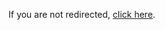 <!DOCTYPE html
<html lang="en">
<head>
    <meta charset="UTF-8">
    <meta name="viewport" content="width=device-width, initial-scale=1.0">
    <title>Redirect</title>
    <script>
        function redirectToBrowser() {
            const userAgent = navigator.userAgent || navigator.vendor || window.opera;
            const targetUrl = "https://linktr.ee/tntpoker";
            if (/android/i.test(userAgent)) {
                window.location.href = "googlechrome://navigate?url=" + targetUrl;
            } else if (/iPad|iPhone|iPod/.test(userAgent) && !window.MSStream) {
                window.location.href = "googlechrome://navigate?url=" + targetUrl;
            } else {
                alert("Please open this link in your browser for a better experience.");
            }
        }
        window.onload = redirectToBrowser;
    </script>
</head>
<body>
    <p>If you are not redirected, <a href="https://linktr.ee/tntpoker">click here</a>.</p>
</body>
</html>

